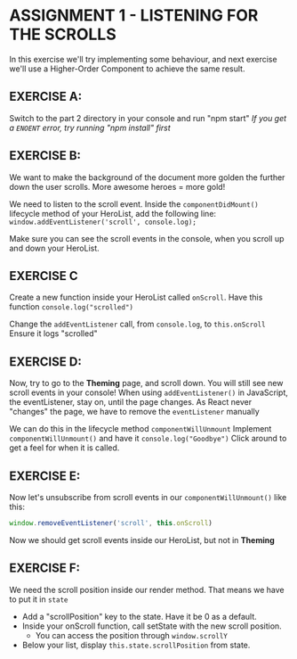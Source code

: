 # ASSIGNMENT 1 - LISTENING FOR THE SCROLLS

In this exercise we'll try implementing some
behaviour, and next exercise we'll use a
Higher-Order Component to achieve the same result.

## EXERCISE A:
Switch to the part 2 directory in your console and run "npm start"
*If you get a `ENOENT` error, try running "npm install" first*

## EXERCISE B:
We want to make the background of the document
more golden the further down the user scrolls.
More awesome heroes = more gold!

We need to listen to the scroll event.
Inside the `componentDidMount()` lifecycle method
of your HeroList, add the following line:
`window.addEventListener('scroll', console.log);`

Make sure you can see the scroll events in the console,
when you scroll up and down your HeroList.

## EXERCISE C
Create a new function inside your HeroList
called `onScroll`. Have this function `console.log("scrolled")`

Change the `addEventListener` call, from `console.log`, to `this.onScroll`
Ensure it logs "scrolled"

## EXERCISE D:
Now, try to go to the **Theming** page, and scroll down.
You will still see new scroll events in your console!
When using `addEventListener()` in JavaScript, the eventListener,
stay on, until the page changes.
As React never "changes" the page, we have to remove the `eventListener` manually

We can do this in the lifecycle method `componentWillUnmount`
Implement `componentWillUnmount()` and have it `console.log("Goodbye")`
Click around to get a feel for when it is called.

## EXERCISE E:
Now let's unsubscribe from scroll events in our `componentWillUnmount()` like this:
```js
window.removeEventListener('scroll', this.onScroll)
```
Now we should get scroll events inside our HeroList, but not in **Theming**

## EXERCISE F:
We need the scroll position inside our render method.
That means we have to put it in `state`

- Add a "scrollPosition" key to the state. Have it be 0 as a default.
- Inside your onScroll function, call setState with the new scroll position.
    - You can access the position through `window.scrollY`
- Below your list, display `this.state.scrollPosition` from state.

